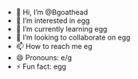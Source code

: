 - 👋 Hi, I’m @Bgoathead
- 👀 I’m interested in egg
- 🌱 I’m currently learning egg
- 💞️ I’m looking to collaborate on egg
- 📫 How to reach me eg
- 😄 Pronouns: e/g
- ⚡ Fun fact: egg

<!---
Bgoathead/Bgoathead is a ✨ special ✨ repository because its `README.md` (this file) appears on your GitHub profile.
You can click the Preview link to take a look at your changes.
--->

